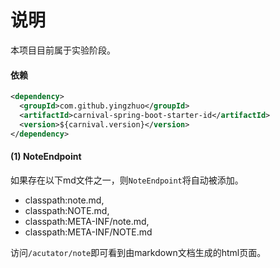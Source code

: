 # 说明

本项目目前属于实验阶段。

#### 依赖

```xml
<dependency>
  <groupId>com.github.yingzhuo</groupId>
  <artifactId>carnival-spring-boot-starter-id</artifactId>
  <version>${carnival.version}</version>
</dependency>
```

#### (1) NoteEndpoint

如果存在以下md文件之一，则`NoteEndpoint`将自动被添加。

* classpath:note.md,
* classpath:NOTE.md,
* classpath:META-INF/note.md,
* classpath:META-INF/NOTE.md

访问`/acutator/note`即可看到由markdown文档生成的html页面。
